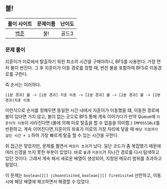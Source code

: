 ## 불!

|풀이 사이트|문제이름|난이도|
|:---:|:---:|:---:|
|[백준](https://www.acmicpc.net/problem/4179)|불!|골드3|

### 문제 풀이

지훈이가 미로에서 탈출하기 위한 최소의 시간을 구해야하니, BFS를 사용한다. 가장 먼저 불이 번진다. 그 후 지훈이가 이동 경로를 정할 때, 번진 불을 포함하여 BFS로 이동경로를 구한다.

즉 순서는 이러하다.

```
[1분 경과] 불 -> [1분 경과] 지훈 이동 -> [2분 경과] 불 -> [2분 경과] 불 -> [2분 경과]지훈 이동
```

이런식으로 순서를 정해두면 동일한 시간 내에서 지훈이가 이동했을 떄, 이동한 경로에 불이 있다면 가지 않고, 불이 없는 곳으로 BFS 통해 계속 이어가다가 만약 Queue에 `지훈이의 이동`이 사라진다면 (불에 의해 미로 탈출을 할 수 없음을 의미함.) `IMPOSSIBLE`를 반환하고, 계속 이어진다면,지훈이의 좌표가 미로의 가장 자리에 닿을 때 `해당 지점까지 걸린 시간 + 1` 하여 가장 빠르게 탈출 할 수 있는 시간을 구한다.

위 접근은 맞았지만, 문제를 풀면서 `메모리 초과`가 났다. 일단 코드가 좀 복잡했기 때문에 여러 신경을 쓰지 못한 부분이 있었다. 바로 `불`과 `지훈이`가 지나간 경로를 다시 탐색하고 있던 것이다. 그래서 계속 해서 새로운 배열이 생성되어, 지정된 메모리 범위를 초과하고 말았다. 

이 문제는 `boolean[][] jihoonVisited`, `boolean[][] fireVisited` 선언하고, 이동 시에 해당 배열에 체크하면서 해결할 수 있었다.


